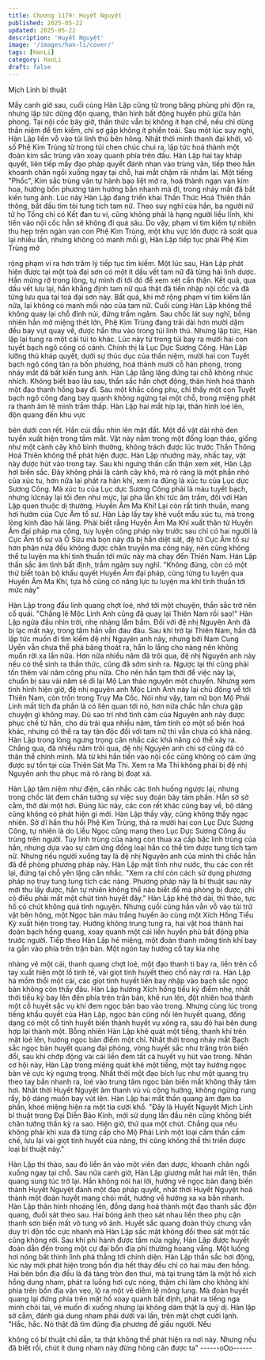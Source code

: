 ```yaml
---
title: Chương 1179: Huyết Nguyệt
published: 2025-05-22
updated: 2025-05-22
description: 'Huyết Nguyệt'
image: '/images/han-li/cover/'
tags: [HanLi]
category: HanLi
draft: false
---
```


Mịch Linh bí thuật

Mấy canh giờ sau, cuối cùng Hàn Lập cũng từ trong băng phùng
phi độn ra, nhưng lập tức dừng độn quang, thân hình bất động
huyền phù giữa hàn phong.
Tại nội cốc bây giờ, thần thức vẫn bị không ít hạn chế, nếu chỉ
dùng thần niệm để tìm kiếm, chỉ sợ gặp không ít phiền toái.
Sau một lúc suy nghĩ, Hàn Lập liền vỗ vào túi linh thú bên hông.
Nhất thời minh thanh đại khởi, vô số Phệ Kim Trùng từ trong túi
chen chúc chui ra, lập tức hoá thành một đoàn kim sắc trùng vân
xoay quanh phía trên đầu.
Hàn Lập hai tay kháp quyết, liên tiếp mấy đạo pháp quyết đánh
nhan vào trùng vân, tiếp theo hắn khoanh chân ngồi xuống ngay
tại chỗ, hai mắt chậm rãi nhắm lại.
Một tiếng "Phốc", Kim sắc trùng vân tự hành bạo liệt mở ra, hoá
thành ngạn vạn kim hoa, hướng bốn phương tám hướng bắn
nhanh mà đi, trong nháy mắt đã bất kiến tung ảnh.
Lúc này Hàn Lập đang triển khai Thần Thức Hoá Thiên thần
thông, bắt đầu tìm tòi tung tích tam nữ.
Theo suy nghĩ của hắn, ba người nữ tử họ Tống chỉ có Kết đan tu
vi, cũng không phải là hạng người liều lĩnh, khi tiến vào nội cốc
hẳn sẽ không đi quá sâu.
Do vậy, phạm vi tìm kiếm tự nhiên thu hẹp trên ngàn vạn con Phệ
Kim Trùng, một khu vực lớn được rà soát qua lại nhiều lần, nhưng
không có manh mối gì, Hàn Lập tiếp tục phái Phệ Kim Trùng mở

rộng phạm vi ra hơn trăm lý tiếp tục tìm kiếm.
Một lúc sau, Hàn Lập phát hiện được tại một toà đại sơn có một ít
dấu vết tam nữ đã từng hái linh dược. Hắn mừng rỡ trong lòng, tự
mình đi tới đó để xem xét cẩn thận.
Kết quả, qua dấu vết lưu lại, hắn khẳng định tam nữ quả thật đã
tiến nhập nội cốc và đã từng lưu qua tại toà đại sơn này.
Bất quá, khi mở rộng phạm vi tìm kiếm lần nữa, lại không có
manh mối nào của tam nữ.
Cuối cùng Hàn Lập không thể không quay lại chỗ đỉnh núi, đứng
trầm ngâm.
Sau chốc lát suy nghĩ, bỗng nhiên hắn mở miệng thét lớn, Phệ
Kim Trùng đang trải dài hơn mười dặm đều bay vụt quay về,
được hắn thu vào trong túi linh thú.
Nhưng lập tức, Hàn lập lại tung ra một cái túi to khác.
Lúc này từ trong túi bay ra mười hai con tuyết bạch ngô công có
cánh.
Chính thị là Lục Dực Sương Công.
Hàn Lập lưỡng thủ kháp quyết, dưới sự thúc dục của thần niệm,
mười hai con Tuyết bạch ngô công tản ra bốn phương, hoá thành
mười cỗ hàn phong, trong nháy mắt đã bất kiến tung ảnh.
Hàn Lập lẳng lặng đứng tại chỗ không nhúc nhích.
Không biết bao lâu sau, thần sắc hắn chợt động, thân hình hoá
thành một đạo thanh hồng bay đi.
Sau một khắc công phu, chỉ thấy một con Tuyết bạch ngô công
đang bay quanh không ngừng tại một chỗ, trong miệng phát ra
thanh âm tê minh trầm thấp.
Hàn Lập hai mắt híp lại, thân hình loé lên, độn quang đến khu vực

bên dưới con rết.
Hắn cúi đầu nhìn lên mặt đất.
Một đồ vật dài nhỏ đen tuyền xuất hiện trong tầm mắt.
Vật này nằm trong một đống loạn thảo, giống như một cành cây
khô bình thường, không trách được lúc trước Thần Thông Hoá
Thiên không thể phát hiện được.
Hàn Lập nhướng mày, nhấc tay, vật này được hút vào trong tay.
Sau khi ngưng thần cẩn thận xem xét, Hàn Lập hơi biến sắc.
Đây không phải là cành cây khô, mà rõ ràng là một phần nhỏ của
xúc tu, hơn nữa lại phát ra hàn khí, xem ra đúng là xúc tu của Lục
dực Sương Công.
Mà xúc tu của Lục dực Sương Công phải là màu tuyết bạch,
nhưng lứcnày lại tối đen như mực, lại pha lẫn khí tức âm trầm, đối
với Hàn Lập quen thuộc dị thường.
Huyền Âm Ma Khí! Lại còn rất tinh thuần, mang hơi hướm của
Cực Âm tổ sư.
Hàn Lập lấy tay khẽ vuốt mẩu xúc tu, mà trong lòng kinh đào hải
lãng.
Phải biết rằng Huyền Âm Ma Khí xuất thân từ Huyền Âm đại pháp
ma công, tuy luyện công pháp này trước sau chỉ có hai người là
Cực Âm tổ sư và Ô Sửu mà bọn này đã bị hắn diệt sát, đệ tử Cực
Âm tổ sư hơn phân nửa đều không được chân truyền ma công
này, nên cũng không thể tu luyện ma khí tinh thuần tới mức này
mà chạy đến Thiên Nam.
Hàn Lập thần sắc âm tình bất định, trầm ngâm suy nghĩ.
"Không đúng, còn có một thứ biết toàn bộ khẩu quyết Huyền Âm
đại pháp, cũng từng tu luyện qua Huyền Âm Ma Khí, tựa hồ cũng
có năng lực tu luyện ma khí tinh thuần tới mức này"

Hàn Lập trong đầu linh quang chợt loé, nhớ tới một chuyện, thần
sắc trở nên cổ quái.
"Chẳng lẽ Mộc Linh Anh cũng đã quay lại Thiên Nam rồi sao!"
Hàn Lập ngửa đầu nhìn trời, nhẹ nhàng lẩm bẩm.
Đối với đệ nhị Nguyên Anh đã bị lạc mất này, trong tâm hắn vẫn
đau đáu.
Sau khi trở lại Thiên Nam, hắn đã lập tức muốn đi tìm kiếm đệ nhị
Nguyên anh này, nhưng bởi Nam Cung Uyển vẫn chưa thể phá
băng thoát ra, hắn lo lắng cho nàng nên không muốn rời xa lần
nữa.
Hơn nữa nhiều năm đã trôi qua, đệ nhị Nguyên anh này nếu có
thể sinh ra thần thức, cũng đã sớm sinh ra. Ngược lại thì cũng
phải tốn thêm vài năm công phu nữa.
Cho nên hắn tạm thời để việc này lại, chuẩn bị sau vài năm sẽ đi
lại Mộ Lan thảo nguyên một chuyến. Nhưng xem tình hình hiện
giờ, đệ nhị nguyên anh Mộc Linh Anh này lại chủ động về tới
Thiên Nam, còn trốn trong Trụy Ma Cốc.
Nói như vậy, tam nữ bọn Mộ Phái Linh mất tích đa phần là có liên
quan tới nó, hơn nữa chắc hẳn chưa gặp chuyện gì không may.
Dù sao trí nhớ tình cảm của Nguyên anh này được phục chế từ
hắn, cho dù trải qua nhiều năm, tâm tính có một số biến hoá khác,
nhưng có thể ra tay tàn độc đối với tam nữ thì vẫn chưa có khả
năng.
Hàn Lập trong lòng ngưng trọng cân nhắc các khả năng có thể
xảy ra.
Chẳng qua, đã nhiều năm trôi qua, đệ nhị Nguyên anh chỉ sợ
cũng đã có thân thể chính mình. Mà từ khi hắn tiến vào nội cốc
cũng không có cảm ứng được sự tồn tại của Thiên Sát Ma Thi.
Xem ra Ma Thi không phải bị đệ nhị Nguyên anh thu phục mà rõ
ràng bị đoạt xá.

Hàn Lập tâm niệm như điện, cân nhắc các tình huống ngược lại,
nhưng trong chốc lát đem chân tướng sự việc suy đoán bảy tám
phần.
Hắn sờ sờ cằm, thở dài một hơi.
Đúng lúc này, các con rết khác cũng bay về, bộ dáng cũng không
có phát hiện gì mới.
Hàn Lập thấy vậy, cũng không thấy ngạc nhiên.
Sở dĩ hắn thu hồi Phệ Kim Trùng, thả ra mười hai con Lục Dực
Sương Công, tự nhiên là do Liễu Ngọc cũng mang theo Lục Dực
Sương Công ấu trùng trên người. Tuy linh trùng của nàng còn
thua xa cấp bậc linh trùng của hắn, nhưng dựa vào sự cảm ứng
đồng loại hẳn có thể tìm được tung tích tam nữ.
Nhưng nếu người xuống tay là đệ nhị Nguyên anh của mình thì
chắc hẳn đã đề phòng phương pháp này.
Hàn Lập mặt tĩnh như nước, thu các con rết lại, đứng tại chỗ yên
lặng cân nhắc.
"Xem ra chỉ còn cách sử dụng phương pháp nọ truy tung tung tích
các nàng. Phương pháp này là bí thuật sau này mới thu lấy được,
hắn tự nhiên không thể nào biết để mà phòng bị được, chỉ có điều
phải mất một chút tinh huyết đây."
Hàn Lập khẽ thở dài, thì thào, tực hồ có chút không quá tình
nguyện.
Nhưng cuối cùng hắn vẫn vỗ vào túi trữ vật bên hông, một Ngọc
bàn màu trắng huyền ảo cùng một Xích Hồng Tiểu Kỳ xuất hiện
trong tay. Hướng không trung tung ra, hai vật hoá thành hai đoàn
bạch hồng quang, xoay quanh một cái liền huyền phù bất động
phía trước người.
Tiếp theo Hàn Lập hé miệng, một đoàn thanh mông tinh khí bay
ra gắn vào phía trên trận bàn. Một ngón tay hướng cổ tay kia nhẹ

nhàng vẽ một cái, thanh quang chợt loé, một đạo thanh ti bay ra,
liền trên cổ tay xuất hiện một lổ tinh tế, vài giọt tinh huyết theo chổ
này rơi ra.
Hàn Lập há mồm thổi một cái, các giọt tinh huyết liền bay nhập
vào bạch sắc ngọc bàn không còn thấy đâu.
Hàn Lập hướng Xích hồng tiểu kỳ điểm nhẹ, nhất thời tiểu kỳ bay
lên đến phía trên trận bàn, khẽ run lên, đột nhiên hoá thành một
cỗ huyết sắc vụ khí đem ngọc bàn bao vào trong.
Nhưng cùng lúc trong tiếng khẩu quyết của Hàn Lập, ngọc bàn
cũng nổi lên huyết quang, đồng dạng có một cỗ tinh huyết biến
thành huyết vụ xông ra, sau đó hai bên dung hợp lại thành một.
Bỗng nhiên Hàn Lập khẽ quát một tiếng, thanh khí trên mặt loé
lên, hướng ngọc bàn điểm một chỉ.
Nhất thời trong nháy mắt Bạch sắc ngọc bàn huyết quang đại
phóng, vòng huyết sắc như trăng tròn biến đổi, sau khi chớp động
vài cái liền đem tất cả huyết vụ hút vào trong.
Nhân cơ hội này, Hàn Lập trong miệng quát khẽ một tiếng, một
tay hướng ngọc bàn vẻ cực kỳ ngưng trọng.
Nhất thời một đạo bích lục như một quang trụ theo tay bắn nhanh
ra, loé vào trung tâm ngọc bàn biến mất không thấy tăm hơi.
Nhất thời Huyết Nguyệt âm thanh vù vù cộng hưởng, không
ngừng rung rẩy, bộ dáng muốn bay vút lên.
Hàn Lập hai mắt thần quang ảm đạm ba phần, khoé miệng hiện
ra một tia cười khổ.
"Đây là Huyết Nguyệt Mịch Linh bí thuật trong Đại Diễn Bảo Kinh,
mới sử dụng lần đầu nên cũng không biết chân tướng thần kỳ ra
sao. Hiện giờ, thử qua một chút. Chẳng qua nếu không phải khi
xưa đã từng cấp cho Mộ Phái Linh một loại cấm thần cấm chế,
lưu lại vài giọt tinh huyết của nàng, thì cũng không thể thi triển
được loại bí thuật này."

Hàn Lập thì thào, sau đó liền ăn vào một viên đan dược, khoanh
chân ngồi xuống ngay tại chỗ.
Sau nửa canh giờ, Hàn Lập giương mắt hai mắt lên, thần quang
sung túc trở lại.
Hắn không nói hai lời, hướng về ngọc bàn đang biến thành Huyết
Nguyệt đánh một đạo pháp quyết, nhất thời Huyết Nguyệt hoá
thành một đoàn huyết mang chói mắt, hướng về hướng xa xa bắn
nhanh.
Hàn Lập thân hình nhoáng lên, đồng dạng hoá thành một đạo
thanh sắc độn quang, đuổi sát theo sau.
Hai bóng ảnh theo sát nhau liền theo phụ cận thanh sơn biến mất
vô tung vô ảnh.
Huyết sắc quang đoàn thủy chung vẫn duy trì độn tốc cực nhanh
mà Hàn Lập sắc mặt không đổi theo sát một tấc cũng không rời.
Sau khi phi hành được tầm nửa ngày, Hàn Lập được huyết đoàn
dẫn đến trong một cự đại bồn địa phi thường hoang vắng.
Một luồng hơi nóng bất thình lình phả thẳng tới chính diện.
Hàn Lập thần sắc hơi động, lúc này mới phát hiện trong bồn địa
hết thảy đều chỉ có hai màu đen hồng. Hai bên bồn địa đều là đá
tảng tròn đen thui, mà tại trung tâm là một hồ xích hồng dung
nham, phát ra luồng hơi cực nóng, thậm chí làm cho không khí
phía trên bồn địa vặn vẹo, lộ ra một vẻ diễm lệ mông lung.
Mà đoàn huyết quang lại đứng phía trên mặt hồ xoay quanh bất
định, phát ra tiếng nga minh chói tai, vẻ muốn đi xuống nhưng lại
không dám thật là quỷ dị.
Hàn lập sờ cằm, đánh giá dung nham phái dưới vài lần, trên mặt
chợt cười lạnh.
"Hắc, hắc. Nó thật đã tìm đúng địa phương để giấu người. Nếu

không có bí thuật chỉ dẫn, ta thật không thể phát hiện ra nơi này.
Nhưng nếu đã biết rồi, chút ít dung nham này đừng hòng cản
được ta"
------oOo------
